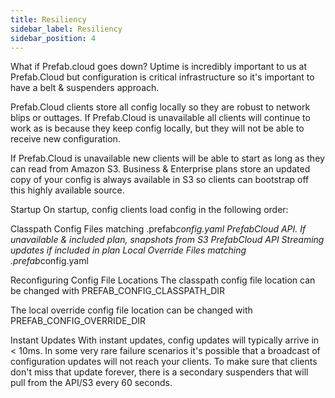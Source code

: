 ```yaml
---
title: Resiliency
sidebar_label: Resiliency
sidebar_position: 4
---
```




What if Prefab.cloud goes down?
Uptime is incredibly important to us at Prefab.Cloud but configuration is critical infrastructure so it's important to have a belt & suspenders approach.

Prefab.Cloud clients store all config locally so they are robust to network blips or outtages. If Prefab.Cloud is unavailable all clients will continue to work as is because they keep config locally, but they will not be able to receive new configuration.

If Prefab.Cloud is unavailable new clients will be able to start as long as they can read from Amazon S3. Business & Enterprise plans store an updated copy of your config is always available in S3 so clients can bootstrap off this highly available source.

Startup
On startup, config clients load config in the following order:

Classpath Config Files matching .prefab*config.yaml
PrefabCloud API. If unavailable & included plan, snapshots from S3
PrefabCloud API Streaming updates if included in plan
Local Override Files matching .prefab*config.yaml


Reconfiguring Config File Locations
The classpath config file location can be changed with PREFAB_CONFIG_CLASSPATH_DIR

The local override config file location can be changed with PREFAB_CONFIG_OVERRIDE_DIR

Instant Updates
With instant updates, config updates will typically arrive in < 10ms. In some very rare failure scenarios it's possible that a broadcast of configuration updates will not reach your clients. To make sure that clients don't miss that update forever, there is a secondary suspenders that will pull from the API/S3 every 60 seconds.
